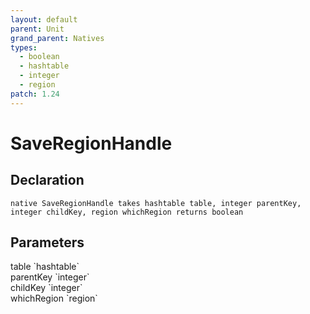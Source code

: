 ```yaml
---
layout: default
parent: Unit
grand_parent: Natives
types:
  - boolean
  - hashtable
  - integer
  - region
patch: 1.24
---
```


# SaveRegionHandle

## Declaration

```
native SaveRegionHandle takes hashtable table, integer parentKey, integer childKey, region whichRegion returns boolean
```

## Parameters
<dl>
  <dt>table `hashtable`</dt>
  <dd></dd>

  <dt>parentKey `integer`</dt>
  <dd></dd>

  <dt>childKey `integer`</dt>
  <dd></dd>

  <dt>whichRegion `region`</dt>
  <dd></dd>
</dl>
